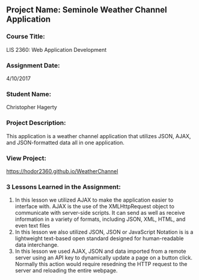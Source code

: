 ## Project Name:  Seminole Weather Channel Application

### Course Title:
LIS 2360:  Web Application Development

### Assignment Date:  
4/10/2017

### Student Name:  
Christopher Hagerty

### Project Description:
This application is a weather channel application that utilizes JSON, AJAX, and JSON-formatted data all in one application.

### View Project:
https://hodor2360.github.io/WeatherChannel

### 3 Lessons Learned in the Assignment:
1. In this lesson we utilized AJAX to make the application easier to interface with. AJAX is the use of the XMLHttpRequest object to communicate with server-side scripts. It can send as well as receive information in a variety of formats, including JSON, XML, HTML, and even text files
2. In this lesson we also utilized JSON, JSON or JavaScript Notation is is a lightweight text-based open standard designed for human-readable data interchange.
3. In this lesson we used AJAX, JSON and data imported from a remote server using an API key to dynamically update a page on a button click. Normally this action would require resedning the HTTP request to the server and reloading the entire webpage.
